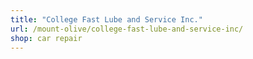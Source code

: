 ```yaml
---
title: "College Fast Lube and Service Inc."
url: /mount-olive/college-fast-lube-and-service-inc/
shop: car repair
---
```

